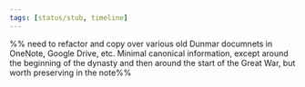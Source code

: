 ```yaml
---
tags: [status/stub, timeline]
---
```


%% need to refactor and copy over various old Dunmar documnets in OneNote, Google Drive, etc. Minimal canonical information, except around the beginning of the dynasty and then around the start of the Great War, but worth preserving in the note%%
